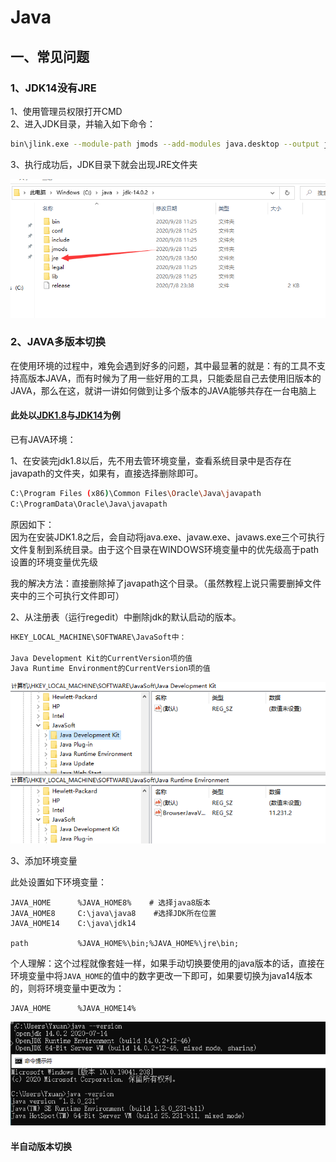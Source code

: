 # Java

## 一、常见问题

### 1、JDK14没有JRE

1、使用管理员权限打开CMD  
2、进入JDK目录，并输入如下命令：

```bash
bin\jlink.exe --module-path jmods --add-modules java.desktop --output jre
```

3、执行成功后，JDK目录下就会出现JRE文件夹

![](../../.gitbook/assets/image%20%28526%29.png)

### 2、JAVA多版本切换

在使用环境的过程中，难免会遇到好多的问题，其中最显著的就是：有的工具不支持高版本JAVA，而有时候为了用一些好用的工具，只能委屈自己去使用旧版本的JAVA，那么在这，就讲一讲如何做到让多个版本的JAVA能够共存在一台电脑上

#### **此处以**[**JDK1.8**](https://www.java.com/zh-CN/download/)**与**[**JDK14**](https://www.oracle.com/java/technologies/javase-jdk14-downloads.html)**为例**

已有JAVA环境：

1、在安装完jdk1.8以后，先不用去管环境变量，查看系统目录中是否存在javapath的文件夹，如果有，直接选择删除即可。

```bash
C:\Program Files (x86)\Common Files\Oracle\Java\javapath
C:\ProgramData\Oracle\Java\javapath
```

原因如下：  
因为在安装JDK1.8之后，会自动将java.exe、javaw.exe、javaws.exe三个可执行文件复制到系统目录。由于这个目录在WINDOWS环境变量中的优先级高于path设置的环境变量优先级

我的解决方法：直接删除掉了javapath这个目录。（虽然教程上说只需要删掉文件夹中的三个可执行文件即可）

2、从注册表（运行regedit）中删除jdk的默认启动的版本。

```bash
HKEY_LOCAL_MACHINE\SOFTWARE\JavaSoft中：

Java Development Kit的CurrentVersion项的值
Java Runtime Environment的CurrentVersion项的值
```

![](../../.gitbook/assets/image%20%28520%29.png)

3、添加环境变量

此处设置如下环境变量：

```text
JAVA_HOME      %JAVA_HOME8%    # 选择java8版本
JAVA_HOME8     C:\java\java8    #选择JDK所在位置
JAVA_HOME14    C:\java\jdk14  
  
path           %JAVA_HOME%\bin;%JAVA_HOME%\jre\bin;
```

 个人理解：这个过程就像套娃一样，如果手动切换要使用的java版本的话，直接在环境变量中将`JAVA_HOME`的值中的数字更改一下即可，如果要切换为java14版本的，则将环境变量中更改为：

```text
JAVA_HOME      %JAVA_HOME14%
```

![&#x7248;&#x672C;&#x5207;&#x6362;&#x524D;&#x540E;&#x6548;&#x679C;&#x56FE;](../../.gitbook/assets/image%20%28519%29.png)

#### 半自动版本切换



